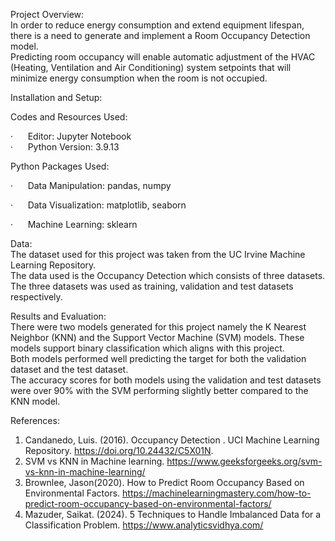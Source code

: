 Project Overview:  
In order to reduce energy consumption and extend equipment lifespan, there is a need to generate and implement a Room Occupancy Detection model.  
Predicting room occupancy will enable automatic adjustment of the HVAC (Heating, Ventilation and Air Conditioning) system setpoints that will minimize energy consumption when the room is not occupied.  

Installation and Setup:  

Codes and Resources Used:  

·      Editor: Jupyter Notebook   
·      Python Version: 3.9.13

Python Packages Used:  

·      Data Manipulation: pandas, numpy  
   
·      Data Visualization: matplotlib, seaborn  

·      Machine Learning: sklearn  

Data:  
The dataset used for this project was taken from the UC Irvine Machine Learning Repository.  
The data used is the Occupancy Detection which consists of three datasets. The three datasets was used as training, validation and test datasets respectively.  

Results and Evaluation:  
There were two models generated for this project namely the K Nearest Neighbor (KNN) and the Support Vector Machine (SVM) models. These models support binary classification which aligns with this project.  
Both models performed well predicting the target for both the validation dataset and the test dataset.  
The accuracy scores for both models using the validation and test datasets were over 90% with the SVM performing slightly better compared to the KNN model.

References:  
1. Candanedo, Luis. (2016). Occupancy Detection . UCI Machine Learning Repository. https://doi.org/10.24432/C5X01N.
2. SVM vs KNN in Machine learning. https://www.geeksforgeeks.org/svm-vs-knn-in-machine-learning/
3. Brownlee, Jason(2020). How to Predict Room Occupancy Based on Environmental Factors. https://machinelearningmastery.com/how-to-predict-room-occupancy-based-on-environmental-factors/
4. Mazuder, Saikat. (2024). 5 Techniques to Handle Imbalanced Data for a Classification Problem. https://www.analyticsvidhya.com/



